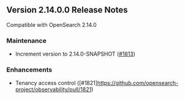 ## Version 2.14.0.0 Release Notes

Compatible with OpenSearch 2.14.0

### Maintenance

- Increment version to 2.14.0-SNAPSHOT ([#1813](https://github.com/opensearch-project/observability/pull/1813))

### Enhancements

- Tenancy access control ([#1821]https://github.com/opensearch-project/observability/pull/1821)
